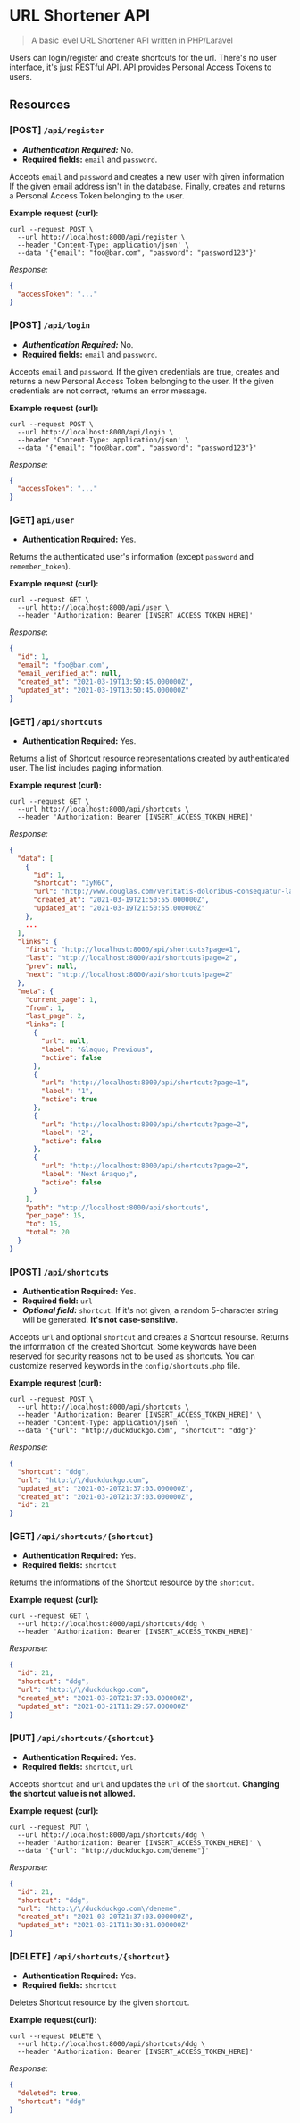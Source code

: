 # URL Shortener API
> A basic level URL Shortener API written in PHP/Laravel

Users can login/register and create shortcuts for the url. There's no user
interface, it's just RESTful API. API provides Personal Access Tokens to users.

## Resources
### [POST] `/api/register`
* ***Authentication Required:*** No.
* **Required fields:** `email` and `password`.

Accepts `email` and `password` and creates a new user with given information If
the given email address isn't in the database. Finally, creates and returns a
Personal Access Token belonging to the user.

**Example request (curl):**
```console
curl --request POST \
  --url http://localhost:8000/api/register \
  --header 'Content-Type: application/json' \
  --data '{"email": "foo@bar.com", "password": "password123"}'
```

*Response:*
```json
{
  "accessToken": "..."
}
```

### [POST] `/api/login`
* ***Authentication Required:*** No.
* **Required fields:** `email` and `password`.

Accepts `email` and `password`. If the given credentials are true, creates and
returns a new Personal Access Token belonging to the user. If the given
credentials are not correct, returns an error message.

**Example request (curl):**
```console
curl --request POST \
  --url http://localhost:8000/api/login \
  --header 'Content-Type: application/json' \
  --data '{"email": "foo@bar.com", "password": "password123"}'
```

*Response:*
```json
{
  "accessToken": "..."
}
```

### [GET] `api/user`
* **Authentication Required:** Yes.

Returns the authenticated user's information (except `password` and `remember_token`).

**Example request (curl):**
```console
curl --request GET \
  --url http://localhost:8000/api/user \
  --header 'Authorization: Bearer [INSERT_ACCESS_TOKEN_HERE]'
```

*Response*:
```json
{
  "id": 1,
  "email": "foo@bar.com",
  "email_verified_at": null,
  "created_at": "2021-03-19T13:50:45.000000Z",
  "updated_at": "2021-03-19T13:50:45.000000Z"
}
```

### [GET] `/api/shortcuts`
* **Authentication Required:** Yes.

Returns a list of Shortcut resource representations created by authenticated
user. The list includes paging information.

**Example requrest (curl):**
```console
curl --request GET \
  --url http://localhost:8000/api/shortcuts \
  --header 'Authorization: Bearer [INSERT_ACCESS_TOKEN_HERE]'
```

*Response:*
```json
{
  "data": [
    {
      "id": 1,
      "shortcut": "IyN6C",
      "url": "http://www.douglas.com/veritatis-doloribus-consequatur-labore-fuga-quia-fugiat-quas-libero",
      "created_at": "2021-03-19T21:50:55.000000Z",
      "updated_at": "2021-03-19T21:50:55.000000Z"
    },
    ...
  ],
  "links": {
    "first": "http://localhost:8000/api/shortcuts?page=1",
    "last": "http://localhost:8000/api/shortcuts?page=2",
    "prev": null,
    "next": "http://localhost:8000/api/shortcuts?page=2"
  },
  "meta": {
    "current_page": 1,
    "from": 1,
    "last_page": 2,
    "links": [
      {
        "url": null,
        "label": "&laquo; Previous",
        "active": false
      },
      {
        "url": "http://localhost:8000/api/shortcuts?page=1",
        "label": "1",
        "active": true
      },
      {
        "url": "http://localhost:8000/api/shortcuts?page=2",
        "label": "2",
        "active": false
      },
      {
        "url": "http://localhost:8000/api/shortcuts?page=2",
        "label": "Next &raquo;",
        "active": false
      }
    ],
    "path": "http://localhost:8000/api/shortcuts",
    "per_page": 15,
    "to": 15,
    "total": 20
  }
}
```

### [POST] `/api/shortcuts`
* **Authentication Required:** Yes.
* **Required field:** `url`
* ***Optional field:*** `shortcut`. If it's not given, a random 5-character
  string will be generated. **It's not case-sensitive**.

Accepts `url` and optional `shortcut` and creates a Shortcut resourse. Returns
the information of the created Shortcut. Some keywords have been reserved for
security reasons not to be used as shortcuts. You can customize reserved
keywords in the `config/shortcuts.php` file.

**Example requrest (curl):**
```console
curl --request POST \
  --url http://localhost:8000/api/shortcuts \
  --header 'Authorization: Bearer [INSERT_ACCESS_TOKEN_HERE]' \
  --header 'Content-Type: application/json' \
  --data '{"url": "http://duckduckgo.com", "shortcut": "ddg"}'
```

*Response:*
```json
{
  "shortcut": "ddg",
  "url": "http:\/\/duckduckgo.com",
  "updated_at": "2021-03-20T21:37:03.000000Z",
  "created_at": "2021-03-20T21:37:03.000000Z",
  "id": 21
}
```

### [GET] `/api/shortcuts/{shortcut}`
* **Authentication Required:** Yes.
* **Required fields:** `shortcut`

Returns the informations of the Shortcut resource by the `shortcut`.

**Example request (curl):**
```console
curl --request GET \
  --url http://localhost:8000/api/shortcuts/ddg \
  --header 'Authorization: Bearer [INSERT_ACCESS_TOKEN_HERE]'
```

*Response:*
```json
{
  "id": 21,
  "shortcut": "ddg",
  "url": "http:\/\/duckduckgo.com",
  "created_at": "2021-03-20T21:37:03.000000Z",
  "updated_at": "2021-03-21T11:29:57.000000Z"
}
```

### [PUT] `/api/shortcuts/{shortcut}`
* **Authentication Required:** Yes.
* **Required fields:** `shortcut`, `url`

Accepts `shortcut` and `url` and updates the `url` of the `shortcut`. **Changing
the shortcut value is not allowed.**

**Example request (curl):**
```console
curl --request PUT \
  --url http://localhost:8000/api/shortcuts/ddg \
  --header 'Authorization: Bearer [INSERT_ACCESS_TOKEN_HERE]' \
  --data '{"url": "http://duckduckgo.com/deneme"}'
```

*Response:*
```json
{
  "id": 21,
  "shortcut": "ddg",
  "url": "http:\/\/duckduckgo.com\/deneme",
  "created_at": "2021-03-20T21:37:03.000000Z",
  "updated_at": "2021-03-21T11:30:31.000000Z"
}
```

### [DELETE] `/api/shortcuts/{shortcut}`
* **Authentication Required:** Yes.
* **Required fields:** `shortcut`

Deletes Shortcut resource by the given `shortcut`.

**Example request(curl):**
```console
curl --request DELETE \
  --url http://localhost:8000/api/shortcuts/ddg \
  --header 'Authorization: Bearer [INSERT_ACCESS_TOKEN_HERE]'
```

*Response:*
```json
{
  "deleted": true,
  "shortcut": "ddg"
}
```